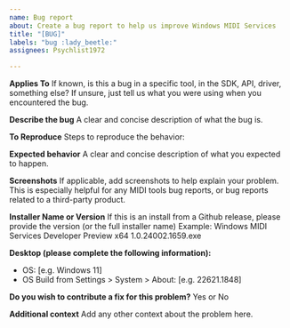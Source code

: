 ```yaml
---
name: Bug report
about: Create a bug report to help us improve Windows MIDI Services
title: "[BUG]"
labels: "bug :lady_beetle:"
assignees: Psychlist1972

---
```


**Applies To**
If known, is this a bug in a specific tool, in the SDK, API, driver, something else? If unsure, just tell us what you were using when you encountered the bug.

**Describe the bug**
A clear and concise description of what the bug is.

**To Reproduce**
Steps to reproduce the behavior:

**Expected behavior**
A clear and concise description of what you expected to happen.

**Screenshots**
If applicable, add screenshots to help explain your problem. This is especially helpful for any MIDI tools bug reports, or bug reports related to a third-party product.

**Installer Name or Version**
If this is an install from a Github release, please provide the version (or the full installer name)
Example: Windows MIDI Services Developer Preview x64 1.0.24002.1659.exe

**Desktop (please complete the following information):**
 - OS: [e.g. Windows 11]
 - OS Build from Settings > System > About: [e.g. 22621.1848]

**Do you wish to contribute a fix for this problem?**
Yes or No

**Additional context**
Add any other context about the problem here.
